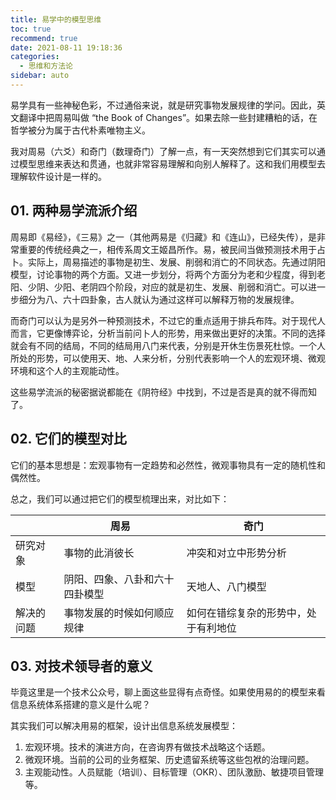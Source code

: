 ```yaml
---
title: 易学中的模型思维
toc: true
recommend: true
date: 2021-08-11 19:18:36
categories:
  - 思维和方法论
sidebar: auto
---
```


易学具有一些神秘色彩，不过通俗来说，就是研究事物发展规律的学问。因此，英文翻译中把周易叫做 “the Book of Changes”。如果去除一些封建糟粕的话，在哲学被分为属于古代朴素唯物主义。

我对周易（六爻）和奇门（数理奇门）了解一点，有一天突然想到它们其实可以通过模型思维来表达和贯通，也就非常容易理解和向别人解释了。这和我们用模型去理解软件设计是一样的。

## 01. 两种易学流派介绍

周易即《易经》，《三易》之一（其他两易是《归藏》和《连山》，已经失传），是非常重要的传统经典之一，相传系周文王姬昌所作。易，被民间当做预测技术用于占卜。实际上，周易描述的事物是初生、发展、削弱和消亡的不同状态。先通过阴阳模型，讨论事物的两个方面。又进一步划分，将两个方面分为老和少程度，得到老阳、少阴、少阳、老阴四个阶段，对应的就是初生、发展、削弱和消亡。可以进一步细分为八、六十四卦象，古人就认为通过这样可以解释万物的发展规律。

而奇门可以认为是另外一种预测技术，不过它的重点适用于排兵布阵。对于现代人而言，它更像博弈论，分析当前问卜人的形势，用来做出更好的决策。不同的选择就会有不同的结局，不同的结局用八门来代表，分别是开休生伤景死杜惊。一个人所处的形势，可以使用天、地、人来分析，分别代表影响一个人的宏观环境、微观环境和这个人的主观能动性。

这些易学流派的秘密据说都能在《阴符经》中找到，不过是否是真的就不得而知了。

## 02. 它们的模型对比

它们的基本思想是：宏观事物有一定趋势和必然性，微观事物具有一定的随机性和偶然性。

总之，我们可以通过把它们的模型梳理出来，对比如下：

|            | 周易                           | 奇门                                 |
| ---------- | ------------------------------ | ------------------------------------ |
| 研究对象   | 事物的此消彼长                 | 冲突和对立中形势分析                 |
| 模型       | 阴阳、四象、八卦和六十四卦模型 | 天地人、八门模型                     |
| 解决的问题 | 事物发展的时候如何顺应规律     | 如何在错综复杂的形势中，处于有利地位 |

## 03. 对技术领导者的意义

毕竟这里是一个技术公众号，聊上面这些显得有点奇怪。如果使用易的的模型来看信息系统体系搭建的意义是什么呢？

其实我们可以解决用易的框架，设计出信息系统发展模型：

1. 宏观环境。技术的演进方向，在咨询界有做技术战略这个话题。
2. 微观环境。当前的公司的业务框架、历史遗留系统等这些包袱的治理问题。
3. 主观能动性。人员赋能（培训）、目标管理（OKR）、团队激励、敏捷项目管理等。

